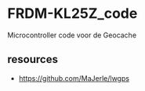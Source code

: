 # FRDM-KL25Z_code
Microcontroller code voor de Geocache

## resources
- <https://github.com/MaJerle/lwgps>
